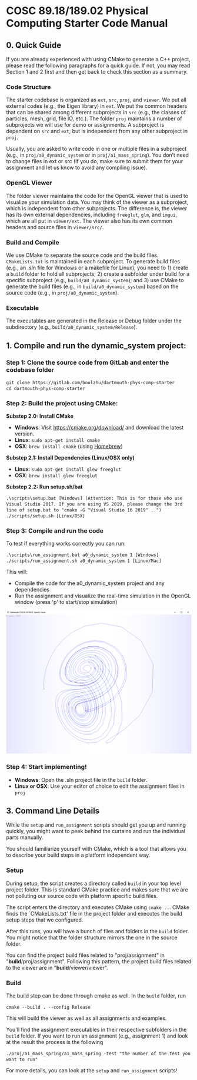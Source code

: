 # COSC 89.18/189.02 Physical Computing Starter Code Manual

## 0. Quick Guide

If you are already experienced with using CMake to generate a C++ project, please read the following paragraphs for a quick guide. If not, you may read Section 1 and 2 first and then get back to check this section as a summary.

### Code Structure

The starter codebase is organized as `ext`, `src`, `proj`, and `viewer`. We put all external codes (e.g., the Eigen library) in `ext`. We put the common headers that can be shared among different subprojects in `src` (e.g., the classes of particles, mesh, grid, file IO, etc.). The folder `proj` maintains a number of subprojects we will use for demo or assignments. A subproject is dependent on `src` and `ext`, but is independent from any other subproject in `proj`.

Usually, you are asked to write code in one or multiple files in a subproject (e.g., in `proj/a0_dynamic_system` or in `proj/a1_mass_spring`). You don’t need to change files in ext or src (If you do, make sure to submit them for your assignment and let us know to avoid any compiling issue).

### OpenGL Viewer

The folder viewer maintains the code for the OpenGL viewer that is used to visualize your simulation data. You may think of the viewer as a subproject, which is independent from other subprojects. The difference is, the viewer has its own external dependencies, including `freeglut`, `glm`, and `imgui`, which are all put in `viewer/ext`. The viewer also has its own common headers and source files in `viewer/src/`.

### Build and Compile

We use CMake to separate the source code and the build files. `CMakeLists.txt` is maintained in each subproject. To generate build files (e.g., an .sln file for Windows or a makefile for Linux), you need to 1) create a `build` folder to hold all subprojects; 2) create a subfolder under build for a specific subproject (e.g., `build/a0_dynamic_system`); and 3) use CMake to generate the build files (e.g., in `build/a0_dynamic_system`) based on the source code (e.g., in `proj/a0_dynamic_system`).

### Executable

The executables are generated in the Release or Debug folder under the subdirectory (e.g., `build/a0_dynamic_system/Release`).

## 1. Compile and run the dynamic_system project:

### Step 1: Clone the source code from GitLab and enter the codebase folder

    git clone https://gitlab.com/boolzhu/dartmouth-phys-comp-starter
    cd dartmouth-phys-comp-starter

### Step 2: Build the project using CMake:

**Substep 2.0: Install CMake**

- **Windows**: Visit https://cmake.org/download/ and download the latest version.
- **Linux**: `sudo apt-get install cmake`
- **OSX**: `brew install cmake` (using [Homebrew](https://brew.sh/))

**Substep 2.1: Install Dependencies (Linux/OSX only)**
- **Linux**: `sudo apt-get install glew freeglut`
- **OSX**: `brew install glew freeglut`

**Substep 2.2: Run setup.sh/bat**

    .\scripts\setup.bat [Windows] (Attention: This is for those who use Visual Studio 2017. If you are using VS 2019, please change the 3rd line of setup.bat to "cmake -G "Visual Studio 16 2019" ..")
    ./scripts/setup.sh [Linux/OSX]

### Step 3: Compile and run the code

To test if everything works correctly you can run:

    .\scripts\run_assignment.bat a0_dynamic_system 1 [Windows]
    ./scripts/run_assignment.sh a0_dynamic_system 1 [Linux/Mac]

This will:

- Compile the code for the a0_dynamic_system project and any dependencies
- Run the assignment and visualize the real-time simulation in the OpenGL window (press 'p' to start/stop simulation)

![Visulization of the Lorenz particle trajectory in the OpenGL Viewer](doc/img/lorenz_system.PNG)

### Step 4: Start implementing!

- **Windows**: Open the .sln project file in the `build` folder.
- **Linux or OSX**: Use your editor of choice to edit the assignment files in `proj`

## 3. Command Line Details

While the `setup` and `run_assignment` scripts should get you up and running quickly, you might want to peek behind the curtains and run the individual parts manually.

You should familiarize yourself with CMake, which is a tool that allows you to describe your build steps in a platform independent way.


### Setup

During setup, the script creates a directory called `build` in your top level project folder. 
This is standard CMake practice and makes sure that we are not polluting our source code with platform specific build files.

The script enters the directory and executes CMake using `cmake ..`. CMake finds the `CMakeLists.txt' file in the project folder and executes the build setup steps that we configured.

After this runs, you will have a bunch of files and folders in the `build` folder. You might notice that the folder structure mirrors the one in the source folder.

You can find the project build files related to "proj/assignment" in "**build**/proj/assignment". Following this pattern, the project build files related to the viewer are in "**build**/viewer/viewer".

### Build

The build step can be done through cmake as well. In the `build` folder, run 

    cmake --build . --config Release
    
This will build the viewer as well as all assignments and examples.

You'll find the assignment executables in their respective subfolders in the `build` folder. If you want to run an assignment (e.g., assignment 1) and look at the result the process is the following

    ./proj/a1_mass_spring/a1_mass_spring -test "the number of the test you want to run"
    
For more details, you can look at the `setup` and `run_assignment` scripts!
